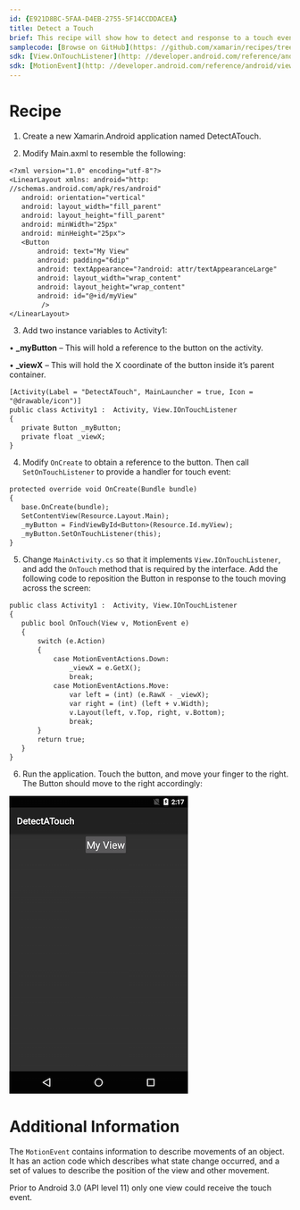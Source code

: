 ```yaml
---
id: {E921D8BC-5FAA-D4EB-2755-5F14CCDDACEA}  
title: Detect a Touch  
brief: This recipe will show how to detect and response to a touch event. The user can touch a Button on the screen and then slide it left or right.  
samplecode: [Browse on GitHub](https: //github.com/xamarin/recipes/tree/master/android/other_ux/gestures/detect_a_touch)  
sdk: [View.OnTouchListener](http: //developer.android.com/reference/android/view/View.OnTouchListener.html)  
sdk: [MotionEvent](http: //developer.android.com/reference/android/view/MotionEvent.html)  
---
```


<a name="Recipe" class="injected"></a>


# Recipe

1. Create a new Xamarin.Android application named DetectATouch.

2. Modify Main.axml to resemble the following: 

```
<?xml version="1.0" encoding="utf-8"?>
<LinearLayout xmlns: android="http: //schemas.android.com/apk/res/android"
   android: orientation="vertical"
   android: layout_width="fill_parent"
   android: layout_height="fill_parent"
   android: minWidth="25px"
   android: minHeight="25px">
   <Button
       android: text="My View"
       android: padding="6dip"
       android: textAppearance="?android: attr/textAppearanceLarge"
       android: layout_width="wrap_content"
       android: layout_height="wrap_content"
       android: id="@+id/myView"
        />
</LinearLayout>
```

<ol start="3">
  <li>Add two instance variables to Activity1: </li>
</ol>

• **_myButton** – This will hold a reference to the button on
the activity.

• **_viewX** – This will hold the X coordinate of the button
inside it’s parent container.

```
[Activity(Label = "DetectATouch", MainLauncher = true, Icon = "@drawable/icon")]
public class Activity1 :  Activity, View.IOnTouchListener
{
   private Button _myButton;
   private float _viewX;
}
```

<ol start="4">
  <li>Modify <code>OnCreate</code> to obtain a reference to the button. Then call <code>SetOnTouchListener</code> to provide a handler for touch event: </li>
</ol>

```
protected override void OnCreate(Bundle bundle)
{
   base.OnCreate(bundle);
   SetContentView(Resource.Layout.Main);
   _myButton = FindViewById<Button>(Resource.Id.myView);
   _myButton.SetOnTouchListener(this);
}
```

<ol start="5">
  <li>Change <code>MainActivity.cs</code> so that it implements <code>View.IOnTouchListener</code>, and add the <code>OnTouch</code> method that is required by the interface. Add the following code to reposition the Button in response to the touch moving across the screen: </li>
</ol>

```
public class Activity1 :  Activity, View.IOnTouchListener
{
   public bool OnTouch(View v, MotionEvent e)
   {
       switch (e.Action)
       {
           case MotionEventActions.Down: 
               _viewX = e.GetX();
               break;
           case MotionEventActions.Move: 
               var left = (int) (e.RawX - _viewX);
               var right = (int) (left + v.Width);
               v.Layout(left, v.Top, right, v.Bottom);
               break;
       }
       return true;
   }
}
```

<ol start="6">
  <li>Run the application. Touch the button, and move your finger to the right. The Button should move to the right accordingly: </li>
</ol>

 [ ![](Images/moved_screen.png)](Images/moved_screen.png)

 <a name="Additional_Information" class="injected"></a>


# Additional Information

The `MotionEvent` contains information to describe
movements of an object. It has an action code which describes what state change
occurred, and a set of values to describe the position of the view and other
movement.

Prior to Android 3.0 (API level 11) only one view could receive the touch
event.